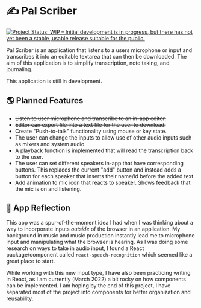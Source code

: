# ✍ Pal Scriber

[![Project Status: WIP – Initial development is in progress, but there has not yet been a stable, usable release suitable for the public.](https://www.repostatus.org/badges/latest/wip.svg)](https://www.repostatus.org/#wip)

Pal Scriber is an application that listens to a users microphone or input and transcribes it into an editable textarea that can then be downloaded. The aim of this application is to simplify transcription, note taking, and journaling.

This application is still in development.

## 🌎 Planned Features
* ~~Listen to user microphone and transcribe to an in-app editor.~~
* ~~Editor can export file into a text file for the user to download.~~
* Create "Push-to-talk" functionality using mouse or key state. 
* The user can change the inputs to allow use of other audio inputs such as mixers and system audio.
* A playback function is implemented that will read the transcription back to the user.
* The user can set different speakers in-app that have corresponding buttons. This replaces the current "add" button and instead adds a button for each speaker that inserts their name/id before the added text.
* Add animation to mic icon that reacts to speaker. Shows feedback that the mic is on and listening.

## 🧠 App Reflection

This app was a spur-of-the-moment idea I had when I was thinking about a way to incorporate inputs *outside* of the browser in an application. My background in music and music production instantly lead me to microphone input and manipulating what the browser is hearing. As I was doing some research on ways to take in audio input, I found a React package/component called `react-speech-recognition` which seemed like a great place to start.

While working with this new input type, I have also been practicing writing in React, as I am currently (March 2022) a bit rocky on how components can be implemented. I am hoping by the end of this project, I have separated most of the project into components for better organization and reusability.
